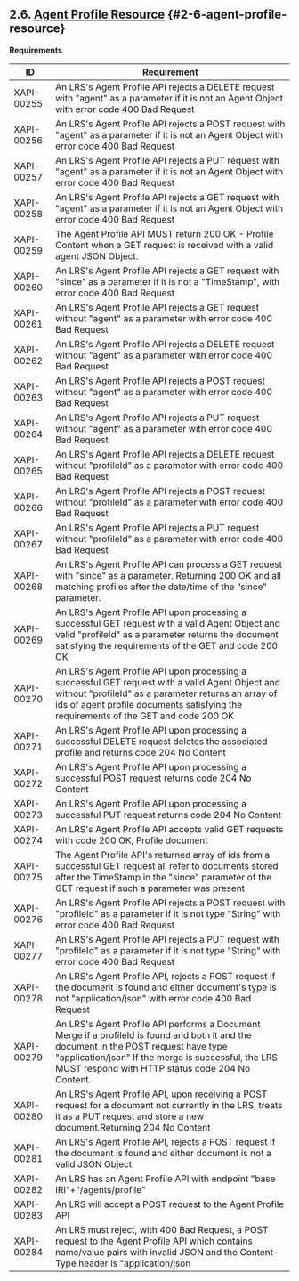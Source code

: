 ## 2.6. [Agent Profile Resource](https://github.com/adlnet/xAPI-Spec/blob/1.0.3/xAPI-Communication.md#agentprofres) {#2-6-agent-profile-resource}

**Requirements**

| ID | Requirement |
| --- | --- |
| XAPI-00255 | An LRS&#039;s Agent Profile API rejects a DELETE request with &quot;agent&quot; as a parameter if it is not an Agent Object with error code 400 Bad Request |
| XAPI-00256 | An LRS&#039;s Agent Profile API rejects a POST request with &quot;agent&quot; as a parameter if it is not an Agent Object with error code 400 Bad Request |
| XAPI-00257 | An LRS&#039;s Agent Profile API rejects a PUT request with &quot;agent&quot; as a parameter if it is not an Agent Object with error code 400 Bad Request |
| XAPI-00258 | An LRS&#039;s Agent Profile API rejects a GET request with &quot;agent&quot; as a parameter if it is not an Agent Object with error code 400 Bad Request |
| XAPI-00259 | The Agent Profile API MUST return 200 OK - Profile Content when a GET request is received with a valid agent JSON Object. |
| XAPI-00260 | An LRS&#039;s Agent Profile API rejects a GET request with &quot;since&quot; as a parameter if it is not a &quot;TimeStamp&quot;, with error code 400 Bad Request |
| XAPI-00261 | An LRS&#039;s Agent Profile API rejects a GET request without &quot;agent&quot; as a parameter with error code 400 Bad Request |
| XAPI-00262 | An LRS&#039;s Agent Profile API rejects a DELETE request without &quot;agent&quot; as a parameter with error code 400 Bad Request |
| XAPI-00263 | An LRS&#039;s Agent Profile API rejects a POST request without &quot;agent&quot; as a parameter with error code 400 Bad Request |
| XAPI-00264 | An LRS&#039;s Agent Profile API rejects a PUT request without &quot;agent&quot; as a parameter with error code 400 Bad Request |
| XAPI-00265 | An LRS&#039;s Agent Profile API rejects a DELETE request without &quot;profileId&quot; as a parameter with error code 400 Bad Request |
| XAPI-00266 | An LRS&#039;s Agent Profile API rejects a POST request without &quot;profileId&quot; as a parameter with error code 400 Bad Request |
| XAPI-00267 | An LRS&#039;s Agent Profile API rejects a PUT request without &quot;profileId&quot; as a parameter with error code 400 Bad Request |
| XAPI-00268 | An LRS&#039;s Agent Profile API can process a GET request with &quot;since&quot; as a parameter. Returning 200 OK and all matching profiles after the date/time of the “since” parameter. |
| XAPI-00269 | An LRS&#039;s Agent Profile API upon processing a successful GET request with a valid Agent Object and valid &quot;profileId&quot; as a parameter returns the document satisfying the requirements of the GET and code 200 OK |
| XAPI-00270 | An LRS&#039;s Agent Profile API upon processing a successful GET request with a valid Agent Object and without &quot;profileId&quot; as a parameter returns an array of ids of agent profile documents satisfying the requirements of the GET and code 200 OK |
| XAPI-00271 | An LRS&#039;s Agent Profile API upon processing a successful DELETE request deletes the associated profile and returns code 204 No Content |
| XAPI-00272 | An LRS&#039;s Agent Profile API upon processing a successful POST request returns code 204 No Content |
| XAPI-00273 | An LRS&#039;s Agent Profile API upon processing a successful PUT request returns code 204 No Content |
| XAPI-00274 | An LRS&#039;s Agent Profile API accepts valid GET requests with code 200 OK, Profile document |
| XAPI-00275 | The Agent Profile API&#039;s returned array of ids from a successful GET request all refer to documents stored after the TimeStamp in the &quot;since&quot; parameter of the GET request if such a parameter was present |
| XAPI-00276 | An LRS&#039;s Agent Profile API rejects a POST request with &quot;profileId&quot; as a parameter if it is not type &quot;String&quot; with error code 400 Bad Request |
| XAPI-00277 | An LRS&#039;s Agent Profile API rejects a PUT request with &quot;profileId&quot; as a parameter if it is not type &quot;String&quot; with error code 400 Bad Request |
| XAPI-00278 | An LRS&#039;s Agent Profile API, rejects a POST request if the document is found and either document&#039;s type is not &quot;application/json&quot; with error code 400 Bad Request |
| XAPI-00279 | An LRS&#039;s Agent Profile API performs a Document Merge if a profileId is found and both it and the document in the POST request have type &quot;application/json&quot; If the merge is successful, the LRS MUST respond with HTTP status code 204 No Content. |
| XAPI-00280 | An LRS&#039;s Agent Profile API, upon receiving a POST request for a document not currently in the LRS, treats it as a PUT request and store a new document.Returning 204 No Content |
| XAPI-00281 | An LRS&#039;s Agent Profile API, rejects a POST request if the document is found and either document is not a valid JSON Object |
| XAPI-00282 | An LRS has an Agent Profile API with endpoint &quot;base IRI&quot;+&quot;/agents/profile&quot; |
| XAPI-00283 | An LRS will accept a POST request to the Agent Profile API |
| XAPI-00284 | An LRS must reject, with 400 Bad Request, a POST request to the Agent Profile API which contains name/value pairs with invalid JSON and the Content-Type header is &quot;application/json |